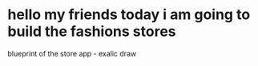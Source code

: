 # hello my friends today i am going to build the fashions stores

blueprint of the store app - exalic draw


